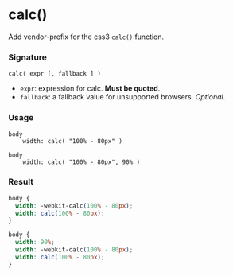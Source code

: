 # calc()

Add vendor-prefix for the css3 `calc()` function.

### Signature

`calc( expr [, fallback ] )`

* `expr`: expression for calc. **Must be quoted**.
* `fallback`: a fallback value for unsupported browsers. *Optional*.

### Usage

```stylus
body
    width: calc( "100% - 80px" )

body
    width: calc( "100% - 80px", 90% )
```

### Result

```css
body {
  width: -webkit-calc(100% - 80px);
  width: calc(100% - 80px);
}

body {
  width: 90%;
  width: -webkit-calc(100% - 80px);
  width: calc(100% - 80px);
}
```
